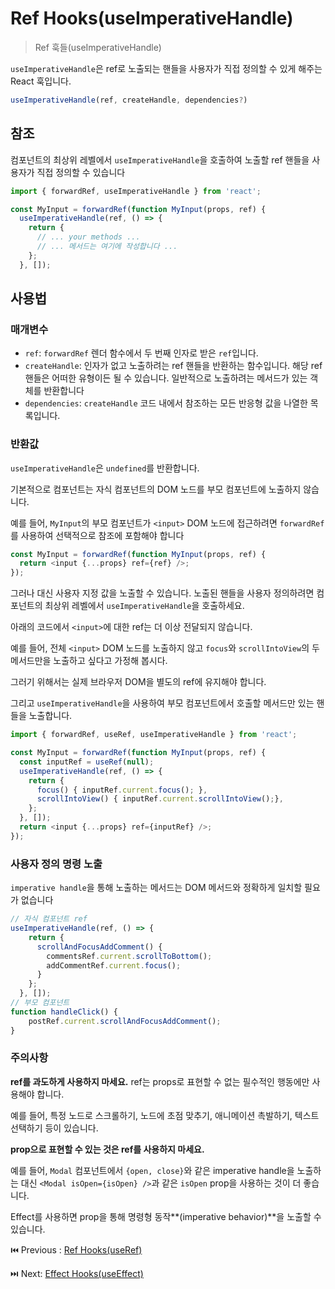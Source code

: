 # Ref Hooks(useImperativeHandle)

> Ref 훅들(useImperativeHandle)

`useImperativeHandle`은 ref로 노출되는 핸들을 사용자가 직접 정의할 수 있게 해주는 React 훅입니다.

```typescript
useImperativeHandle(ref, createHandle, dependencies?)
```

## 참조

컴포넌트의 최상위 레벨에서 `useImperativeHandle`을 호출하여 노출할 ref 핸들을 사용자가 직접 정의할 수 있습니다

```typescript
import { forwardRef, useImperativeHandle } from 'react';

const MyInput = forwardRef(function MyInput(props, ref) {
  useImperativeHandle(ref, () => {
    return {
      // ... your methods ...
      // ... 메서드는 여기에 작성합니다 ...
    };
  }, []);
```

## 사용법

### 매개변수

- `ref`: `forwardRef` 렌더 함수에서 두 번째 인자로 받은 `ref`입니다.
- `createHandle`: 인자가 없고 노출하려는 ref 핸들을 반환하는 함수입니다. 해당 ref 핸들은 어떠한 유형이든 될 수 있습니다. 일반적으로 노출하려는 메서드가 있는 객체를 반환합니다
- `dependencies`: `createHandle` 코드 내에서 참조하는 모든 반응형 값을 나열한 목록입니다.

### 반환값

`useImperativeHandle`은 `undefined`를 반환합니다.

기본적으로 컴포넌트는 자식 컴포넌트의 DOM 노드를 부모 컴포넌트에 노출하지 않습니다.

예를 들어, `MyInput`의 부모 컴포넌트가 `<input>` DOM 노드에 접근하려면 `forwardRef`를 사용하여 선택적으로 참조에 포함해야 합니다

```typescript
const MyInput = forwardRef(function MyInput(props, ref) {
  return <input {...props} ref={ref} />;
});
```

그러나 대신 사용자 지정 값을 노출할 수 있습니다. 노출된 핸들을 사용자 정의하려면 컴포넌트의 최상위 레벨에서 `useImperativeHandle`을 호출하세요.

아래의 코드에서 `<input>`에 대한 ref는 더 이상 전달되지 않습니다.

예를 들어, 전체 `<input>` DOM 노드를 노출하지 않고 `focus`와 `scrollIntoView`의 두 메서드만을 노출하고 싶다고 가정해 봅시다.

그러기 위해서는 실제 브라우저 DOM을 별도의 ref에 유지해야 합니다.

그리고 `useImperativeHandle`을 사용하여 부모 컴포넌트에서 호출할 메서드만 있는 핸들을 노출합니다.

```typescript
import { forwardRef, useRef, useImperativeHandle } from 'react';

const MyInput = forwardRef(function MyInput(props, ref) {
  const inputRef = useRef(null);
  useImperativeHandle(ref, () => {
    return {
      focus() { inputRef.current.focus(); },
      scrollIntoView() { inputRef.current.scrollIntoView();},
    };
  }, []);
  return <input {...props} ref={inputRef} />;
});
```

### ****사용자 정의 명령 노출****

`imperative handle`을 통해 노출하는 메서드는 DOM 메서드와 정확하게 일치할 필요가 없습니다

```typescript
// 자식 컴포넌트 ref
useImperativeHandle(ref, () => {
    return {
      scrollAndFocusAddComment() {
        commentsRef.current.scrollToBottom();
        addCommentRef.current.focus();
      }
    };
  }, []);
// 부모 컴포넌트
function handleClick() {
    postRef.current.scrollAndFocusAddComment();
}
```

### 주의사항

**ref를 과도하게 사용하지 마세요.** ref는 props로 표현할 수 없는 필수적인 행동에만 사용해야 합니다.

예를 들어, 특정 노드로 스크롤하기, 노드에 초점 맞추기, 애니메이션 촉발하기, 텍스트 선택하기 등이 있습니다.

**prop으로 표현할 수 있는 것은 ref를 사용하지 마세요.**

예를 들어, `Modal` 컴포넌트에서 `{open, close}`와 같은 imperative handle을 노출하는 대신 `<Modal isOpen={isOpen} />`과 같은 `isOpen` prop을 사용하는 것이 더 좋습니다.

Effect를 사용하면 prop을 통해 명령형 동작**(imperative behavior)**을 노출할 수 있습니다.

⏮️ Previous : [Ref Hooks(useRef)](./004-Ref%20Hooks(useRef).md)

⏭️ Next: [Effect Hooks(useEffect)]()